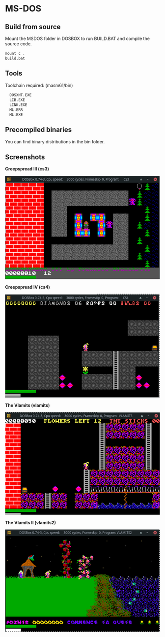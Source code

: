 # MS-DOS 

## Build from source

Mount the MSDOS folder in DOSBOX to run BUILD.BAT and compile the source code.

```
mount c .
build.bat
```

## Tools

Toolchain required: (masm61/bin)
```
  DOSXNT.EXE
  LIB.EXE
  LINK.EXE
  ML.ERR
  ML.EXE
```

## Precompiled binaries

You can find binary distributions in the bin folder.

## Screenshots

<b>Creepspread III (cs3)</b>

![Image](images/Screenshot_2022-10-19_21-01-20.png 'icon')

<b>Creepspread IV (cs4)</b>

![Image](images/Screenshot_2022-10-19_21-02-31.png 'icon')

<b>The Vlamits (vlamits)</b>

![Image](images/Screenshot_2022-10-19_21-03-43.png 'icon')

<b>The Vlamits II (vlamits2)</b>

![Image](images/Screenshot_2022-10-19_21-04-40.png 'icon')

